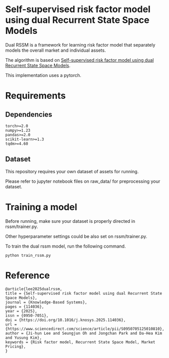 # Self-supervised risk factor model using dual Recurrent State Space Models

Dual RSSM is a framework for learning risk factor model that separately models the overall market and individual assets.

The algorithm is based on [Self-supervised risk factor model using dual Recurrent State Space Models](https://www.sciencedirect.com/science/article/abs/pii/S0950705125010810).

This implementation uses a pytorch.


# Requirements

## Dependencies

```
torch>=2.0
numpy>=1.23
pandas>=2.0
scikit-learn>=1.3
tqdm>=4.60
```


## Dataset

This repository requires your own dataset of assets for running.

Please refer to jupyter notebook files on raw_data/ for preprocessing your dataset.


# Training a model

Before running, make sure your dataset is properly directed in rssm/trainer.py.

Other hyperparameter settings could be also set on rssm/trainer.py.

To train the dual rssm model, run the following command.
```
python train_rssm.py
```


# Reference 
```
@article{lee2025dualrssm,
title = {Self-supervised risk factor model using dual Recurrent State Space Models},
journal = {Knowledge-Based Systems},
pages = {114036},
year = {2025},
issn = {0950-7051},
doi = {https://doi.org/10.1016/j.knosys.2025.114036},
url = {https://www.sciencedirect.com/science/article/pii/S0950705125010810},
author = {Ji-hun Lee and Seungjun Oh and Jongchan Park and Da-Hea Kim and Yusung Kim},
keywords = {Risk factor model, Recurrent State Space Model, Market Pricing},
}
```
